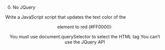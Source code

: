 0. No JQuery

Write a JavaScript script that updates the text color of the <header> element to red (#FF0000):

You must use document.querySelector to select the HTML tag
You can’t use the JQuery API

